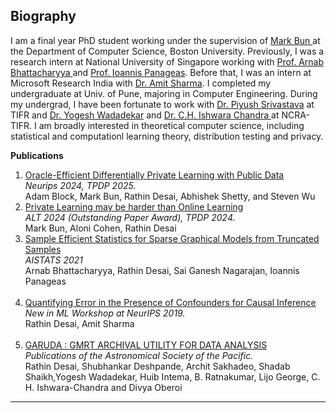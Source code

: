 ## Biography
I am a final year PhD student working under the supervision of <a href = "https://cs-people.bu.edu/mbun/">Mark Bun </a> at the Department of Computer Science, Boston University. Previously, I was a research intern at National University of Singapore working with <a href = "https://www.comp.nus.edu.sg/~arnab/">Prof. Arnab Bhattacharyya </a> and <a href="https://panageas.github.io">Prof. Ioannis Panageas</a>.
Before that, I was an intern at Microsoft Research India with <a href="amitsharma.in">Dr. Amit Sharma</a>. I completed my undergraduate at Univ. of Pune, majoring in Computer Engineering.
During my undergrad, I have been fortunate to work with <a href="http://www.tifr.res.in/~piyush.srivastava/">Dr. Piyush Srivastava</a> at TIFR and <a href="http://www.ncra.tifr.res.in/~yogesh/">Dr. Yogesh Wadadekar</a> and <a href="http://www.ncra.tifr.res.in/~ishwar/"> Dr. C.H. Ishwara Chandra </a> at NCRA-TIFR.
I am broadly interested in theoretical computer science, including statistical and computationl learning theory, distribution testing and privacy. 

**Publications**
<ol>
  <li><a href="https://arxiv.org/abs/2402.09483">Oracle-Efficient Differentially Private Learning with Public Data</a></li>
   <em>Neurips 2024, TPDP 2025.</em><br>
  Adam Block, Mark Bun, Rathin Desai, Abhishek Shetty, and Steven Wu
<li><a href="https://arxiv.org/abs/2402.11119">Private Learning may be harder than Online Learning</a></li>
   <em>ALT 2024 (Outstanding Paper Award), TPDP 2024.</em><br>
  Mark Bun, Aloni Cohen, Rathin Desai
<li><a href="https://arxiv.org/abs/2006.09735">Sample Efficient Statistics for Sparse Graphical Models from Truncated Samples</a></li>
  <em>AISTATS 2021</em><br>
  Arnab Bhattacharyya, Rathin Desai, Sai Ganesh Nagarajan, Ioannis Panageas
<br>
<br>
<li> <a href="https://arxiv.org/pdf/1907.04805.pdf">Quantifying Error in the Presence of Confounders for Causal Inference</a> </li>
     <em>New in ML Workshop at NeurIPS 2019.</em><br>
     Rathin Desai, Amit Sharma
<br>
<br> 
<li> <a href = "https://arxiv.org/pdf/1812.02358.pdf"> 
  GARUDA : GMRT ARCHIVAL UTILITY FOR DATA ANALYSIS</a> </li>
     <em>Publications of the Astronomical Society of the Pacific.</em><br>
     Rathin Desai, Shubhankar Deshpande, Archit Sakhadeo, Shadab Shaikh,Yogesh Wadadekar, 
     Huib Intema, B. Ratnakumar, Lijo George, C. H. Ishwara-Chandra and Divya Oberoi
</ol>

---
<!-- <p style="font-size:11px">Page template forked from <a href="https://github.com/evanca/quick-portfolio">evanca</a></p> -->
<!-- Remove above link if you don't want to attibute -->
